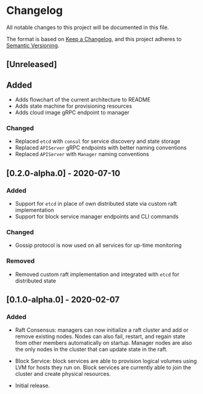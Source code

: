 # Changelog

All notable changes to this project will be documented in this file.

The format is based on [Keep a Changelog](https://keepachangelog.com/en/1.0.0/),
and this project adheres to [Semantic Versioning](https://semver.org/spec/v2.0.0.html).

## [Unreleased]

## Added

- Adds flowchart of the current architecture to README
- Adds state machine for provisioning resources
- Adds cloud image gRPC endpoint to manager

### Changed

- Replaced `etcd` with `consul` for service discovery and state storage
- Replaced `APIServer` gRPC endpoints with better naming conventions
- Replaced `APIServer` with `Manager` naming conventions

## [0.2.0-alpha.0] - 2020-07-10

### Added

- Support for `etcd` in place of own distributed state via custom raft implementation
- Support for block service manager endpoints and CLI commands

### Changed

- Gossip protocol is now used on all services for up-time monitoring

### Removed

- Removed custom raft implementation and integrated with `etcd` for distributed state

## [0.1.0-alpha.0] - 2020-02-07

### Added

- Raft Consensus: managers can now initialize a raft cluster and add or remove existing nodes. Nodes can also fail, restart, and regain state from other members automatically on startup. Manager nodes are also the only nodes in the cluster that can update state in the raft.

- Block Service: block services are able to provision logical volumes using LVM for hosts they run on. Block services are currently able to join the cluster and create physical resources.

- Initial release.
